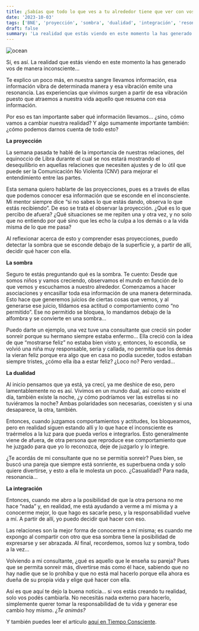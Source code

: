 ```yaml
---
title: ¿Sabías que todo lo que ves a tu alrededor tiene que ver con vos?
date: '2023-10-03'
tags: ['BNE', 'proyección', 'sombra', 'dualidad', 'integración', 'resonancia']
draft: false
summary: 'La realidad que estás viendo en este momento la has generado vos de manera inconsciente…'
---
```



<Image alt="ocean" src="/static/images/Blog/Tiempo consciente/proyeccion.JPG" width={750} height={450} />



Sí, es así. La realidad que estás viendo en este momento la has generado vos de manera inconsciente…

Te explico un poco más, en nuestra sangre llevamos información, esa información vibra de determinada manera y esa vibración emite una resonancia. Las experiencias que vivimos surgen a partir de esa vibración puesto que atraemos a nuestra vida aquello que resuena con esa información. 

Por eso es tan importante saber qué información llevamos… ¿sino, cómo vamos a cambiar nuestra realidad? Y algo sumamente importante también: ¿cómo podemos darnos cuenta de todo esto?

**La proyección**

La semana pasada te hablé de la importancia de nuestras relaciones, del equinoccio de Libra durante el cual se nos estará mostrando el desequilibrio en aquellas relaciones que necesiten ajustes y de lo útil que puede ser la Comunicación No Violenta (CNV) para mejorar el entendimiento entre las partes.

Esta semana quiero hablarte de las proyecciones, pues es a través de ellas que podemos conocer esa información que se esconde en el inconsciente. Mi mentor siempre dice “si no sabes lo que estás dando, observa lo que estás recibiendo”. De eso se trata el observar la proyección. ¿Qué es lo que percibo de afuera? ¿Qué situaciones se me repiten una y otra vez, y no solo que no entiendo por qué sino que les echo la culpa a los demás o a la vida misma de lo que me pasa?

Al reflexionar acerca de esto y comprender esas proyecciones, puedo detectar la sombra que se esconde debajo de la superficie y, a partir de allí, decidir qué hacer con ella.

**La sombra**

Seguro te estás preguntando qué es la sombra. Te cuento: Desde que somos niños y vamos creciendo, observamos el mundo en función de lo que vemos y escuchamos a nuestro alrededor. Comenzamos a hacer asociaciones y encasillar toda esa información de una manera determinada. Esto hace que generemos juicios de ciertas cosas que vemos, y al generarse ese juicio, tildamos esa actitud o comportamiento como “no permitido”. Ese no permitido se bloquea, lo mandamos debajo de la alfombra y se convierte en una sombra…

Puedo darte un ejemplo, una vez tuve una consultante que creció sin poder sonreír porque su hermano siempre estaba enfermo… Ella creció con la idea de que “mostrarse feliz” no estaba bien visto y, entonces, lo escondía, se volvió una niña muy responsable, seria y callada, no permitía que los demás la vieran feliz porque era algo que en casa no podía suceder, todos estaban siempre tristes, ¿cómo ella iba a estar feliz? ¿Loco no? Pero verdad…

**La dualidad**

Al inicio pensamos que ya está, ya crecí, ya me deshice de eso, pero lamentablemente no es así. Vivimos en un mundo dual, así como existe el día, también existe la noche, ¿y cómo podríamos ver las estrellas si no tuviéramos la noche? Ambas polaridades son necesarias, coexisten y si una desaparece, la otra, también.

Entonces, cuando juzgamos comportamientos y actitudes, los bloqueamos, pero en realidad siguen estando allí y lo que hace el inconsciente es traérmelos a la luz para que pueda verlos e integrarlos. Esto generalmente viene de afuera, de otra persona que reproduce ese comportamiento que he juzgado para que yo lo reconozca, deje de juzgarlo y lo integre.

¿Te acordás de mi consultante que no se permitía sonreír? Pues bien, se buscó una pareja que siempre está sonriente, es superbuena onda y solo quiere divertirse, y esto a ella le molesta un poco. ¿Casualidad? Para nada, resonancia…

**La integración**

Entonces, cuando me abro a la posibilidad de que la otra persona no me hace “nada” y, en realidad, me está ayudando a verme a mí misma y a conocerme mejor, lo que hago es sacarle peso, y la responsabilidad vuelve a mí. A partir de allí, yo puedo decidir qué hacer con eso.

Las relaciones son la mejor forma de conocerme a mí misma; es cuando me expongo al compartir con otro que esa sombra tiene la posibilidad de expresarse y ser abrazada. Al final, recordemos, somos luz y sombra, todo a la vez…

Volviendo a mi consultante, ¿qué es aquello que le enseña su pareja? Pues que se permita sonreír más, divertirse más como él hace, sabiendo que no hay nadie que se lo prohíba y que no está mal hacerlo porque ella ahora es dueña de su propia vida y elige qué hacer con ella.

Así es que aquí te dejo la buena noticia… si vos estás creando tu realidad, solo vos podés cambiarla. No necesitás nada externo para hacerlo, simplemente querer tomar la responsabilidad de tu vida y generar ese cambio hoy mismo. *¿Te animás?*

Y también puedes leer el artículo [aquí en Tiempo Consciente](https://tiempoconsciente.com/sabias-que-todo-lo-que-ves-a-tu-alrededor-tiene-que-ver-con-vos/).
